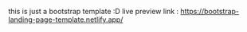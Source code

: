 this is just a bootstrap template :D
live preview link : https://bootstrap-landing-page-template.netlify.app/
